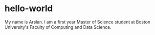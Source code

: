 # hello-world
My name is Arslan. I am a first year Master of Science student at Boston University's Faculty of Computing and Data Science.
